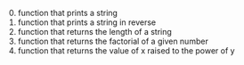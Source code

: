 0. function that prints a string
1. function that prints a string in reverse
2. function that returns the length of a string
3. function that returns the factorial of a given number
4. function that returns the value of x raised to the power of y
